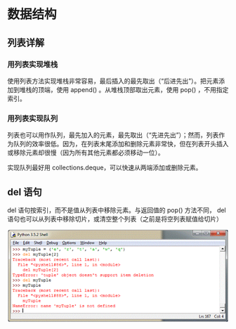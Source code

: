 # 数据结构

## 列表详解

### 用列表实现堆栈
使用列表方法实现堆栈非常容易，最后插入的最先取出（“后进先出”）。把元素添加到堆栈的顶端，使用 append() 。从堆栈顶部取出元素，使用 pop() ，不用指定索引。

### 用列表实现队列
列表也可以用作队列，最先加入的元素，最先取出（“先进先出”）；然而，列表作为队列的效率很低。因为，在列表末尾添加和删除元素非常快，但在列表开头插入或移除元素却很慢（因为所有其他元素都必须移动一位）。

实现队列最好用 collections.deque，可以快速从两端添加或删除元素。

## del 语句
del 语句按索引，而不是值从列表中移除元素。与返回值的 pop() 方法不同， del 语句也可以从列表中移除切片，或清空整个列表（之前是将空列表赋值给切片）

![图形界面](figures/python_del.gif)